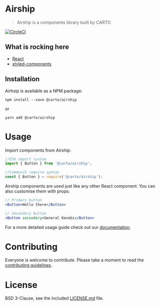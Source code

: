 # Airship
> Airship is a components library built by CARTO

[![CircleCI](https://circleci.com/gh/CartoDB/airship/tree/master.svg?style=svg)](https://circleci.com/gh/CartoDB/airship/tree/master)

## What is rocking here

* [React](https://webpack.js.org/guides/getting-started/)
* [styled-components](http://postcss.org/)

## Installation
Airhsip is available as a NPM package:

```
npm install --save @carto/airship
```

or

```
yarn add @carto/airship
```

# Usage
Import components from Airship:

```js
//ES6 import syntax
import { Button } from '@carto/airship';

//CommonJS require syntax
const { Button } = require('@carto/airship');
```

Airship components are used just like any other React component. You can also customise them with props:

```jsx
// Primary button
<Button>Hello there</Button>

// Secondary button
<Button secondary>General Kenobi</Button>
```

For a more detailed usage guide check out our [documentation](#).

# Contributing

Everyone is welcome to contribute. Please take a moment to read the [contributing guidelines](CONTRIBUTING.md).

# License
BSD 3-Clause, see the included [LICENSE.md](LICENSE.md) file.
